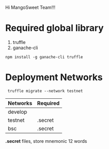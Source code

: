 Hi MangoSweet Team!!!

Required global library
========================
1. truffle
2. ganache-cli

```code
npm install -g ganache-cli truffle
```






Deployment Networks
====================

```code
 truffle migrate --network testnet
```

|  Networks | Required    |
|-----------|------------|
| develop   |             |
| testnet   |   .secret   |
|  bsc      |   .secret   |

**.secret** files, store mnemonic 12 words
